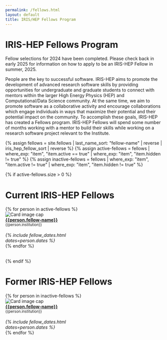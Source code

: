 ```yaml
---
permalink: /fellows.html
layout: default
title: IRIS/HEP Fellows Program
---
```


# IRIS-HEP Fellows Program

<!--
**Applications for the Undergraduate Fellows program in Summer 2024 are now open. Applications submitted before Monday, 11 March, 2024 (end of the day, any time zone) will prioritized for consideration, but applications will be accepted through 25 March, 2024.**

**Please see the [Application webpage](/fellows-applications.html) for information how to apply.**
-->

Fellow selections for 2024 have been completed. Please check back in early 2025 for information on how to apply to be an IRIS-HEP Fellow in summer, 2025.

People are the key to successful software. IRIS-HEP aims to promote the development of advanced research software skills by providing opportunities for undergraduate and graduate students to connect with mentors within the larger High Energy Physics (HEP) and Computational/Data Science community. At the same time, we aim to promote software as a collaborative activity and encourage collaborations which engage individuals in ways that maximize their potential and their potential impact on the community.
To accomplish these goals, IRIS-HEP has created a Fellows program. IRIS-HEP Fellows will spend some number of months working with a mentor to build their skills while working on a research software project relevant to the Institute.

{% assign fellows = site.fellows | last_name_sort: "fellow-name"
                                 | reverse
                                 | iris_hep_fellow_sort
                                 | reverse %}
{% assign active-fellows = fellows   | where_exp: "item", "item.active == true" | where_exp: "item", "item.hidden != true" %}
{% assign inactive-fellows = fellows | where_exp: "item", "item.active != true" | where_exp: "item", "item.hidden != true" %}

{% if active-fellows.size > 0 %}
# Current IRIS-HEP Fellows

<div class="container-fluid">
  <div class="row">
    {% for person in active-fellows %}
      <div class="card" style="width: 12rem;">
         <img class="card-img-top" src="{{person.photo}}" alt="Card image cap">
         <div class="card-body d-flex flex-column">
           <div class="card-text">
              <b><a href="{{person.url}}">{{person.fellow-name}}</a></b><br>
              <small>{{person.institution}}</small><br><br>
           </div>
           <div class="card-text mt-auto"><i>
             {% include fellow_dates.html dates=person.dates %}
           </i><br></div>
         </div>
      </div>
    {% endfor %}
  </div>
  <br>
</div>

{% endif %}

# Former IRIS-HEP Fellows
<div class="container-fluid">
  <div class="row">
    {% for person in inactive-fellows %}
       <div class="card" style="width: 12rem;">
          <img class="card-img-top" src="{{person.photo}}" alt="Card image cap">
          <div class="card-body d-flex flex-column">
            <div class="card-text">
               <b><a href="{{person.url}}">{{person.fellow-name}}</a></b><br>
               <small>{{person.institution}}</small><br><br>
            </div>
            <div class="card-text mt-auto"><i>
            {% include fellow_dates.html dates=person.dates %}
            </i><br></div>
          </div>
       </div>
    {% endfor %}
  </div>
  <br>
</div>
